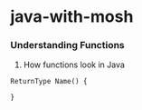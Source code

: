 # java-with-mosh
### Understanding Functions

1. How functions look in Java

```
ReturnType Name() {

}

```

